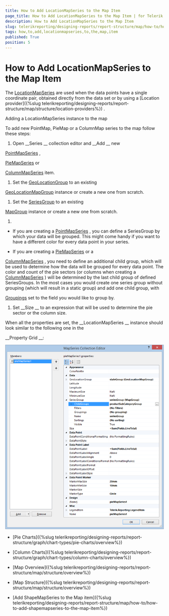 ```yaml
---
title: How to Add LocationMapSeries to the Map Item
page_title: How to Add LocationMapSeries to the Map Item | for Telerik Reporting Documentation
description: How to Add LocationMapSeries to the Map Item
slug: telerikreporting/designing-reports/report-structure/map/how-to/how-to-add-locationmapseries-to-the-map-item
tags: how,to,add,locationmapseries,to,the,map,item
published: True
position: 5
---
```


# How to Add LocationMapSeries to the Map Item



The 
[LocationMapSeries](/reporting/api/Telerik.Reporting.LocationMapSeries)
 are used when the data points have a single coordinate pair,
        obtained directly from the data set or by using a 
[Location provider]({%slug telerikreporting/designing-reports/report-structure/map/structure/location-providers%})
.
      
Adding a LocationMapSeries instance to the map


To add new PointMap, PieMap or a ColumnMap series to the map follow these steps:
        


1. Open 
__Series
__ collection editor and 
__Add
__ new
              
[PointMapSeries](/reporting/api/Telerik.Reporting.PointMapSeries)
,
              
[PieMapSeries](/reporting/api/Telerik.Reporting.PieMapSeries)
              or
              
[ColumnMapSeries](/reporting/api/Telerik.Reporting.ColumnMapSeries)
              item.
            


1. Set the 
[GeoLocationGroup](/reporting/api/Telerik.Reporting.LocationMapSeries#Telerik_Reporting_LocationMapSeries_GeoLocationGroup)
 to an existing
              
[GeoLocationMapGroup](/reporting/api/Telerik.Reporting.GeoLocationMapGroup)
 instance or create a new one from scratch.
            


1. Set the 
[SeriesGroup](/reporting/api/Telerik.Reporting.MapSeriesBase#Telerik_Reporting_MapSeriesBase_SeriesGroup)
 to an existing
              
[MapGroup](/reporting/api/Telerik.Reporting.MapGroup)
 instance or create a new one from scratch.
            


1. 

* If you are creating a 
[PointMapSeries](/reporting/api/Telerik.Reporting.PointMapSeries)
, you can define a SeriesGroup
                  by which your data will be grouped. This might come handy if you want to have a different color for every data point in your series.
                


* If you are creating a 
[PieMapSeries](/reporting/api/Telerik.Reporting.PieMapSeries)
 or a
                  
[ColumnMapSeries](/reporting/api/Telerik.Reporting.ColumnMapSeries)
, you need to define an additional child group,
                  which will be used to determine how the data will be grouped for every data point.
                  The color and count of the pie sectors (or columns when creating a 
[ColumnMapSeries](/reporting/api/Telerik.Reporting.ColumnMapSeries)
)
                  will be determined by the last child group of defined SeriesGroups. In the most cases
                  you would create one series group without grouping (which will result in a static group) and add one child group, with
                  
[Groupings](/reporting/api/Telerik.Reporting.GroupBase#Telerik_Reporting_GroupBase_Groupings)
                  set to the field you would like to group by.
                


1. Set 
__Size
__ to an expression that will be used to determine the pie sector or the column size.
            


When all the properties are set, the 
__LocationMapSeries
__ instance should look similar to the following one in the 
          
__Property Grid
__:
        
  
  ![Map Add Location Map Series](images/Map/Map_AddLocationMapSeries.png)

 * [Pie Charts]({%slug telerikreporting/designing-reports/report-structure/graph/chart-types/pie-charts/overview%})


 * [Column Charts]({%slug telerikreporting/designing-reports/report-structure/graph/chart-types/column-charts/overview%})


 * [Map Overview]({%slug telerikreporting/designing-reports/report-structure/map/structure/overview%})


 * [Map Structure]({%slug telerikreporting/designing-reports/report-structure/map/structure/overview%})


 * [Add ShapeMapSeries to the Map item]({%slug telerikreporting/designing-reports/report-structure/map/how-to/how-to-add-shapemapseries-to-the-map-item%})

